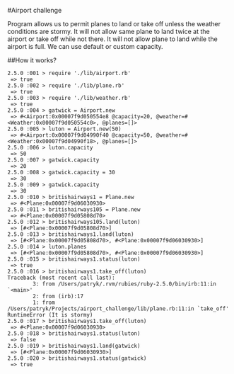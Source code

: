 #Airport challenge

Program allows us to permit planes to land or take off unless the weather conditions are stormy. It will not allow same plane to land twice at the airport or take off while not there. It will not allow plane to land while the airport is full. We can use default or custom capacity.

##How it works?
```irb
2.5.0 :001 > require './lib/airport.rb'
 => true
2.5.0 :002 > require './lib/plane.rb'
 => true
2.5.0 :003 > require './lib/weather.rb'
 => true
2.5.0 :004 > gatwick = Airport.new
 => #<Airport:0x00007f9d050554e8 @capacity=20, @weather=#<Weather:0x00007f9d050554c0>, @planes=[]>
2.5.0 :005 > luton = Airport.new(50)
 => #<Airport:0x00007f9d04990f40 @capacity=50, @weather=#<Weather:0x00007f9d04990f18>, @planes=[]>
2.5.0 :006 > luton.capacity
 => 50
2.5.0 :007 > gatwick.capacity
 => 20
2.5.0 :008 > gatwick.capacity = 30
 => 30
2.5.0 :009 > gatwick.capacity
 => 30
2.5.0 :010 > britishairways1 = Plane.new
 => #<Plane:0x00007f9d06030930>
2.5.0 :011 > britishairways105 = Plane.new
 => #<Plane:0x00007f9d05808d70>
2.5.0 :012 > britishairways105.land(luton)
 => [#<Plane:0x00007f9d05808d70>]
2.5.0 :013 > britishairways1.land(luton)
 => [#<Plane:0x00007f9d05808d70>, #<Plane:0x00007f9d06030930>]
2.5.0 :014 > luton.planes
 => [#<Plane:0x00007f9d05808d70>, #<Plane:0x00007f9d06030930>]
2.5.0 :015 > britishairways1.status(luton)
 => true
2.5.0 :016 > britishairways1.take_off(luton)
Traceback (most recent call last):
        3: from /Users/patryk/.rvm/rubies/ruby-2.5.0/bin/irb:11:in `<main>'
        2: from (irb):17
        1: from /Users/patryk/Projects/airport_challenge/lib/plane.rb:11:in `take_off'
RuntimeError (It is stormy)
2.5.0 :017 > britishairways1.take_off(luton)
 => #<Plane:0x00007f9d06030930>
2.5.0 :018 > britishairways1.status(luton)
 => false
2.5.0 :019 > britishairways1.land(gatwick)
 => [#<Plane:0x00007f9d06030930>]
2.5.0 :020 > britishairways1.status(gatwick)
 => true
```
